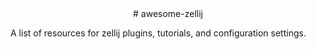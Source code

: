 <center># awesome-zellij</center>

A list of resources for zellij plugins, tutorials, and configuration settings.
